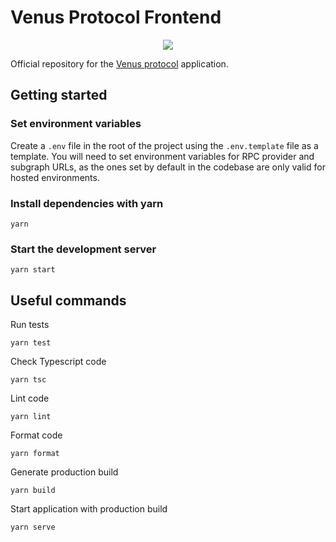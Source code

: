 # Venus Protocol Frontend

<p align="center">
  <img src="https://venus.io/share.png">
</p>

Official repository for the [Venus protocol](https://venus.io) application.


## Getting started

### Set environment variables

Create a `.env` file in the root of the project using the `.env.template` file as a template. You
will need to set environment variables for RPC provider and subgraph URLs, as the ones set by
default in the codebase are only valid for hosted environments.

### Install dependencies with yarn

```ssh
yarn
```

### Start the development server

```ssh
yarn start
```

## Useful commands

Run tests

```ssh
yarn test
```

Check Typescript code

```ssh
yarn tsc
```

Lint code

```ssh
yarn lint
```

Format code

```
yarn format
```

Generate production build

```ssh
yarn build
```

Start application with production build

```ssh
yarn serve
```
